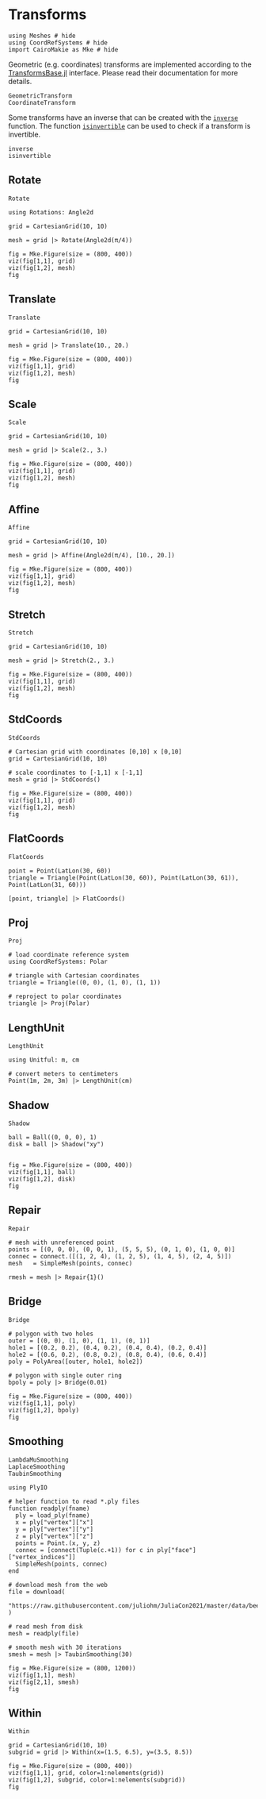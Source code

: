 # Transforms

```@example transforms
using Meshes # hide
using CoordRefSystems # hide
import CairoMakie as Mke # hide
```

Geometric (e.g. coordinates) transforms are implemented according to the
[TransformsBase.jl](https://github.com/JuliaML/TransformsBase.jl) interface.
Please read their documentation for more details.

```@docs
GeometricTransform
CoordinateTransform
```

Some transforms have an inverse that can be created with the [`inverse`](@ref) function.
The function [`isinvertible`](@ref) can be used to check if a transform is invertible.

```@docs
inverse
isinvertible
```

## Rotate

```@docs
Rotate
```

```@example transforms
using Rotations: Angle2d

grid = CartesianGrid(10, 10)

mesh = grid |> Rotate(Angle2d(π/4))

fig = Mke.Figure(size = (800, 400))
viz(fig[1,1], grid)
viz(fig[1,2], mesh)
fig
```

## Translate

```@docs
Translate
```

```@example transforms
grid = CartesianGrid(10, 10)

mesh = grid |> Translate(10., 20.)

fig = Mke.Figure(size = (800, 400))
viz(fig[1,1], grid)
viz(fig[1,2], mesh)
fig
```

## Scale

```@docs
Scale
```

```@example transforms
grid = CartesianGrid(10, 10)

mesh = grid |> Scale(2., 3.)

fig = Mke.Figure(size = (800, 400))
viz(fig[1,1], grid)
viz(fig[1,2], mesh)
fig
```

## Affine

```@docs
Affine
```

```@example transforms
grid = CartesianGrid(10, 10)

mesh = grid |> Affine(Angle2d(π/4), [10., 20.])

fig = Mke.Figure(size = (800, 400))
viz(fig[1,1], grid)
viz(fig[1,2], mesh)
fig
```

## Stretch

```@docs
Stretch
```

```@example transforms
grid = CartesianGrid(10, 10)

mesh = grid |> Stretch(2., 3.)

fig = Mke.Figure(size = (800, 400))
viz(fig[1,1], grid)
viz(fig[1,2], mesh)
fig
```

## StdCoords

```@docs
StdCoords
```

```@example transforms
# Cartesian grid with coordinates [0,10] x [0,10]
grid = CartesianGrid(10, 10)

# scale coordinates to [-1,1] x [-1,1]
mesh = grid |> StdCoords()

fig = Mke.Figure(size = (800, 400))
viz(fig[1,1], grid)
viz(fig[1,2], mesh)
fig
```

## FlatCoords

```@docs
FlatCoords
```

```@example transforms
point = Point(LatLon(30, 60))
triangle = Triangle(Point(LatLon(30, 60)), Point(LatLon(30, 61)), Point(LatLon(31, 60)))

[point, triangle] |> FlatCoords()
```

## Proj

```@docs
Proj
```

```@example transforms
# load coordinate reference system
using CoordRefSystems: Polar

# triangle with Cartesian coordinates
triangle = Triangle((0, 0), (1, 0), (1, 1))

# reproject to polar coordinates
triangle |> Proj(Polar)
```

## LengthUnit

```@docs
LengthUnit
```

```@example transforms
using Unitful: m, cm

# convert meters to centimeters
Point(1m, 2m, 3m) |> LengthUnit(cm)
```

## Shadow

```@docs
Shadow
```

```@example transforms
ball = Ball((0, 0, 0), 1)
disk = ball |> Shadow("xy")


fig = Mke.Figure(size = (800, 400))
viz(fig[1,1], ball)
viz(fig[1,2], disk)
fig
```

## Repair

```@docs
Repair
```

```@example transforms
# mesh with unreferenced point
points = [(0, 0, 0), (0, 0, 1), (5, 5, 5), (0, 1, 0), (1, 0, 0)]
connec = connect.([(1, 2, 4), (1, 2, 5), (1, 4, 5), (2, 4, 5)])
mesh   = SimpleMesh(points, connec)

rmesh = mesh |> Repair{1}()
```

## Bridge

```@docs
Bridge
```

```@example transforms
# polygon with two holes
outer = [(0, 0), (1, 0), (1, 1), (0, 1)]
hole1 = [(0.2, 0.2), (0.4, 0.2), (0.4, 0.4), (0.2, 0.4)]
hole2 = [(0.6, 0.2), (0.8, 0.2), (0.8, 0.4), (0.6, 0.4)]
poly = PolyArea([outer, hole1, hole2])

# polygon with single outer ring
bpoly = poly |> Bridge(0.01)

fig = Mke.Figure(size = (800, 400))
viz(fig[1,1], poly)
viz(fig[1,2], bpoly)
fig
```

## Smoothing

```@docs
LambdaMuSmoothing
LaplaceSmoothing
TaubinSmoothing
```

```@example transforms
using PlyIO

# helper function to read *.ply files
function readply(fname)
  ply = load_ply(fname)
  x = ply["vertex"]["x"]
  y = ply["vertex"]["y"]
  z = ply["vertex"]["z"]
  points = Point.(x, y, z)
  connec = [connect(Tuple(c.+1)) for c in ply["face"]["vertex_indices"]]
  SimpleMesh(points, connec)
end

# download mesh from the web
file = download(
  "https://raw.githubusercontent.com/juliohm/JuliaCon2021/master/data/beethoven.ply"
)

# read mesh from disk
mesh = readply(file)

# smooth mesh with 30 iterations
smesh = mesh |> TaubinSmoothing(30)

fig = Mke.Figure(size = (800, 1200))
viz(fig[1,1], mesh)
viz(fig[2,1], smesh)
fig
```

## Within

```@docs
Within
```

```@example transforms
grid = CartesianGrid(10, 10)
subgrid = grid |> Within(x=(1.5, 6.5), y=(3.5, 8.5))

fig = Mke.Figure(size = (800, 400))
viz(fig[1,1], grid, color=1:nelements(grid))
viz(fig[1,2], subgrid, color=1:nelements(subgrid))
fig
```
